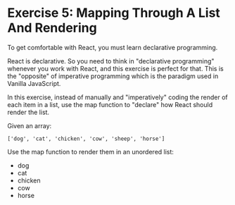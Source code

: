 # Exercise 5: Mapping Through A List And Rendering

To get comfortable with React, you must learn declarative programming.

React is declarative. So you need to think in "declarative programming" whenever you work with React, and this exercise is perfect for that. This is the "opposite" of imperative programming which is the paradigm used in Vanilla JavaScript.

In this exercise, instead of manually and "imperatively" coding the render of each item in a list, use the map function to "declare" how React should render the list.

Given an array:

`['dog', 'cat', 'chicken', 'cow', 'sheep', 'horse']`

Use the map function to render them in an unordered list:

-   dog
-   cat
-   chicken
-   cow
-   horse